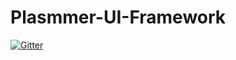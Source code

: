 # Plasmmer-UI-Framework

[![Gitter](https://badges.gitter.im/Join%20Chat.svg)](https://gitter.im/DaniellMesquita/Plasmmer-UI-Framework?utm_source=badge&utm_medium=badge&utm_campaign=pr-badge&utm_content=badge)
